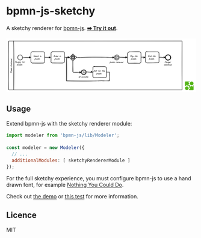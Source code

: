 # bpmn-js-sketchy

A sketchy renderer for [bpmn-js](https://github.com/bpmn-io/bpmn-js). [__:arrow_right: Try it out__](https://cdn.statically.io/gh/bpmn-io/bpmn-js-sketchy/v0.5.0/demo/index.html).

![sketchy renderer at work](docs/screenshot.png)

## Usage

Extend bpmn-js with the sketchy renderer module:

```javascript
import modeler from 'bpmn-js/lib/Modeler';

const modeler = new Modeler({
  // ...
  additionalModules: [ sketchyRendererModule ]
});
```

For the full sketchy experience, you must configure bpmn-js to use a hand drawn font, for example [Nothing You Could Do](https://fonts.google.com/specimen/Nothing+You+Could+Do?selection.family=Nothing+You+Could+Do).

Check out [the demo](./demo) or [this test](test/SketchyRendererSpec.js#L42) for more information.


## Licence

MIT